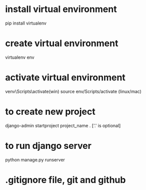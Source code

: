 # install virtual environment
pip install virtualenv

# create virtual environment
virtualenv env 

# activate virtual environment
venv\Scripts\activate(win)
source env/Scripts/activate (linux/mac)

# to create new project
django-admin startproject project_name . ['.' is optional]

# to run django server
python manage.py runserver


# .gitignore file, git and github